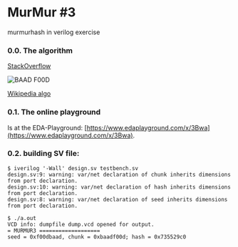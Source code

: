# MurMur #3
murmurhash in verilog exercise 

### 0.0. The algorithm

[StackOverflow](https://stackoverflow.com/questions/1057036/please-explain-murmur-hash)


![BAAD F00D](https://i.stack.imgur.com/7Q4SD.png)

[Wikipedia algo](https://en.wikipedia.org/wiki/MurmurHash)



### 0.1. The online playground
Is at the EDA-Playground: [https://www.edaplayground.com/x/3Bwa](https://www.edaplayground.com/x/3Bwa).

### 0.2. building SV file:
    $ iverilog '-Wall' design.sv testbench.sv
    design.sv:9: warning: var/net declaration of chunk inherits dimensions from port declaration.
    design.sv:10: warning: var/net declaration of hash inherits dimensions from port declaration.
    design.sv:8: warning: var/net declaration of seed inherits dimensions from port declaration.
    
    $ ./a.out 
    VCD info: dumpfile dump.vcd opened for output.
    = MURMUR3 ===================
    seed = 0xf00dbaad, chunk = 0xbaadf00d; hash = 0x735529c0

